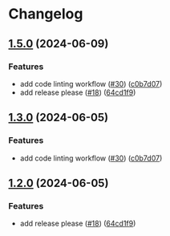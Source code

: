 # Changelog

## [1.5.0](https://www.github.com/DMBerlin/json-forgefy/compare/v1.4.0...v1.5.0) (2024-06-09)


### Features

* add code linting workflow ([#30](https://www.github.com/DMBerlin/json-forgefy/issues/30)) ([c0b7d07](https://www.github.com/DMBerlin/json-forgefy/commit/c0b7d07b5ecd4449661d28cf15b0f823e44bad52))
* add release please ([#18](https://www.github.com/DMBerlin/json-forgefy/issues/18)) ([64cd1f9](https://www.github.com/DMBerlin/json-forgefy/commit/64cd1f9046da4c2d505ee3c71420c34ca47ce68f))

## [1.3.0](https://github.com/DMBerlin/json-forgefy/compare/v1.2.0...v1.3.0) (2024-06-05)


### Features

* add code linting workflow ([#30](https://github.com/DMBerlin/json-forgefy/issues/30)) ([c0b7d07](https://github.com/DMBerlin/json-forgefy/commit/c0b7d07b5ecd4449661d28cf15b0f823e44bad52))

## [1.2.0](https://github.com/DMBerlin/json-forgefy/compare/v1.1.0...v1.2.0) (2024-06-05)


### Features

* add release please ([#18](https://github.com/DMBerlin/json-forgefy/issues/18)) ([64cd1f9](https://github.com/DMBerlin/json-forgefy/commit/64cd1f9046da4c2d505ee3c71420c34ca47ce68f))
